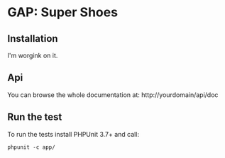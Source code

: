 GAP: Super Shoes
================

Installation
------------
I'm worgink on it.

Api
---
You can browse the whole documentation at: http://yourdomain/api/doc

Run the test
------------
To run the tests install PHPUnit 3.7+ and call:

    phpunit -c app/
